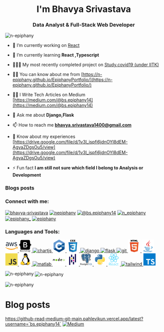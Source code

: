 <h1 align="center">I'm Bhavya Srivastava</h1>
<h3 align="center">Data Analyst & Full-Stack Web Developer</h3>

<p align="left"> <img src="https://komarev.com/ghpvc/?username=n-epiphany&label=Profile%20views&color=0e75b6&style=flat" alt="n-epiphany" /> </p>

- 🔭 I’m currently working on [React](https://github.com/N-epiphany/Search)

- 🌱 I’m currently learning **React ,Typescript**

- 👩🏻‍💻 My most recently completed project on [Study.covid19 (under IITK)](https://studycovid19.in/)

- 👨‍💻 You can know about me from [https://n-epiphany.github.io/EpiphanyPortfolio/](https://n-epiphany.github.io/EpiphanyPortfolio/)

- ✍🏻 I Write Tech Articles on Medium [https://medium.com/@bs.epiphany14](https://medium.com/@bs.epiphany14)

- 💬 Ask me about **Django,Flask**

- 📫 How to reach me **bhavya.srivastava1400@gmail.com**

- 📄 Know about my experiences [https://drive.google.com/file/d/1v3l_ispfi6jdnOYl8dEM-AgyaZDgsOu5/view](https://drive.google.com/file/d/1v3l_ispfi6jdnOYl8dEM-AgyaZDgsOu5/view)

- ⚡ Fun fact **I am still not sure which field I belong to Analysis or Development**

### Blogs posts
<!-- BLOG-POST-LIST:START -->
<!-- BLOG-POST-LIST:END -->

<h3 align="left">Connect with me:</h3>
<p align="left">
<a href="https://codepen.io/bhavya-srivastava" target="blank"><img align="center" src="https://raw.githubusercontent.com/rahuldkjain/github-profile-readme-generator/master/src/images/icons/Social/codepen.svg" alt="bhavya-srivastava" height="30" width="40" /></a>
<a href="https://linkedin.com/in/nepiphany" target="blank"><img align="center" src="https://raw.githubusercontent.com/rahuldkjain/github-profile-readme-generator/master/src/images/icons/Social/linked-in-alt.svg" alt="nepiphany" height="30" width="40" /></a>
<a href="https://medium.com/@bs.epiphany14" target="blank"><img align="center" src="https://raw.githubusercontent.com/rahuldkjain/github-profile-readme-generator/master/src/images/icons/Social/medium.svg" alt="@bs.epiphany14" height="30" width="40" /></a>
<a href="https://codeforces.com/profile/n_epiphany" target="blank"><img align="center" src="https://raw.githubusercontent.com/rahuldkjain/github-profile-readme-generator/master/src/images/icons/Social/codeforces.svg" alt="n_epiphany" height="30" width="40" /></a>
<a href="https://www.leetcode.com/epiphany_" target="blank"><img align="center" src="https://raw.githubusercontent.com/rahuldkjain/github-profile-readme-generator/master/src/images/icons/Social/leet-code.svg" alt="epiphany_" height="30" width="40" /></a>
<a href="https://auth.geeksforgeeks.org/user/epiphany" target="blank"><img align="center" src="https://raw.githubusercontent.com/rahuldkjain/github-profile-readme-generator/master/src/images/icons/Social/geeks-for-geeks.svg" alt="epiphany" height="30" width="40" /></a>
</p>

<h3 align="left">Languages and Tools:</h3>
<p align="left"> <a href="https://aws.amazon.com" target="_blank" rel="noreferrer"> <img src="https://raw.githubusercontent.com/devicons/devicon/master/icons/amazonwebservices/amazonwebservices-original-wordmark.svg" alt="aws" width="40" height="40"/> </a> <a href="https://getbootstrap.com" target="_blank" rel="noreferrer"> <img src="https://raw.githubusercontent.com/devicons/devicon/master/icons/bootstrap/bootstrap-plain-wordmark.svg" alt="bootstrap" width="40" height="40"/> </a> <a href="https://www.chartjs.org" target="_blank" rel="noreferrer"> <img src="https://www.chartjs.org/media/logo-title.svg" alt="chartjs" width="40" height="40"/> </a> <a href="https://www.w3schools.com/cpp/" target="_blank" rel="noreferrer"> <img src="https://raw.githubusercontent.com/devicons/devicon/master/icons/cplusplus/cplusplus-original.svg" alt="cplusplus" width="40" height="40"/> </a> <a href="https://www.w3schools.com/css/" target="_blank" rel="noreferrer"> <img src="https://raw.githubusercontent.com/devicons/devicon/master/icons/css3/css3-original-wordmark.svg" alt="css3" width="40" height="40"/> </a> <a href="https://www.djangoproject.com/" target="_blank" rel="noreferrer"> <img src="https://cdn.worldvectorlogo.com/logos/django.svg" alt="django" width="40" height="40"/> </a> <a href="https://flask.palletsprojects.com/" target="_blank" rel="noreferrer"> <img src="https://www.vectorlogo.zone/logos/pocoo_flask/pocoo_flask-icon.svg" alt="flask" width="40" height="40"/> </a> <a href="https://git-scm.com/" target="_blank" rel="noreferrer"> <img src="https://www.vectorlogo.zone/logos/git-scm/git-scm-icon.svg" alt="git" width="40" height="40"/> </a> <a href="https://www.w3.org/html/" target="_blank" rel="noreferrer"> <img src="https://raw.githubusercontent.com/devicons/devicon/master/icons/html5/html5-original-wordmark.svg" alt="html5" width="40" height="40"/> </a> <a href="https://www.java.com" target="_blank" rel="noreferrer"> <img src="https://raw.githubusercontent.com/devicons/devicon/master/icons/java/java-original.svg" alt="java" width="40" height="40"/> </a> <a href="https://developer.mozilla.org/en-US/docs/Web/JavaScript" target="_blank" rel="noreferrer"> <img src="https://raw.githubusercontent.com/devicons/devicon/master/icons/javascript/javascript-original.svg" alt="javascript" width="40" height="40"/> </a> <a href="https://www.linux.org/" target="_blank" rel="noreferrer"> <img src="https://raw.githubusercontent.com/devicons/devicon/master/icons/linux/linux-original.svg" alt="linux" width="40" height="40"/> </a> <a href="https://www.mathworks.com/" target="_blank" rel="noreferrer"> <img src="https://upload.wikimedia.org/wikipedia/commons/2/21/Matlab_Logo.png" alt="matlab" width="40" height="40"/> </a> <a href="https://nodejs.org" target="_blank" rel="noreferrer"> <img src="https://raw.githubusercontent.com/devicons/devicon/master/icons/nodejs/nodejs-original-wordmark.svg" alt="nodejs" width="40" height="40"/> </a> <a href="https://pandas.pydata.org/" target="_blank" rel="noreferrer"> <img src="https://raw.githubusercontent.com/devicons/devicon/2ae2a900d2f041da66e950e4d48052658d850630/icons/pandas/pandas-original.svg" alt="pandas" width="40" height="40"/> </a> <a href="https://www.postgresql.org" target="_blank" rel="noreferrer"> <img src="https://raw.githubusercontent.com/devicons/devicon/master/icons/postgresql/postgresql-original-wordmark.svg" alt="postgresql" width="40" height="40"/> </a> <a href="https://www.python.org" target="_blank" rel="noreferrer"> <img src="https://raw.githubusercontent.com/devicons/devicon/master/icons/python/python-original.svg" alt="python" width="40" height="40"/> </a> <a href="https://reactjs.org/" target="_blank" rel="noreferrer"> <img src="https://raw.githubusercontent.com/devicons/devicon/master/icons/react/react-original-wordmark.svg" alt="react" width="40" height="40"/> </a> <a href="https://tailwindcss.com/" target="_blank" rel="noreferrer"> <img src="https://www.vectorlogo.zone/logos/tailwindcss/tailwindcss-icon.svg" alt="tailwind" width="40" height="40"/> </a> <a href="https://www.typescriptlang.org/" target="_blank" rel="noreferrer"> <img src="https://raw.githubusercontent.com/devicons/devicon/master/icons/typescript/typescript-original.svg" alt="typescript" width="40" height="40"/> </a> </p>

<p><img align="left" src="https://github-readme-stats.vercel.app/api/top-langs?username=n-epiphany&show_icons=true&locale=en&layout=compact" alt="n-epiphany" /></p>

<p>&nbsp;<img align="center" src="https://github-readme-stats.vercel.app/api?username=n-epiphany&show_icons=true&locale=en" alt="n-epiphany" /></p>

<p><img align="center" src="https://github-readme-streak-stats.herokuapp.com/?user=n-epiphany&" alt="n-epiphany" /></p>

# Blog posts
  https://github-read-medium-git-main.pahlevikun.vercel.app/latest?username=`bs.epiphany14`
[![Medium](https://github-readme-medium.vercel.app/?username=bs.epiphany14)](https://medium.com/@bs.epiphany14)
<!-- BLOG-POST-LIST:START -->
<!-- BLOG-POST-LIST:END -->
